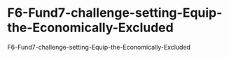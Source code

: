 # F6-Fund7-challenge-setting-Equip-the-Economically-Excluded
F6-Fund7-challenge-setting-Equip-the-Economically-Excluded
